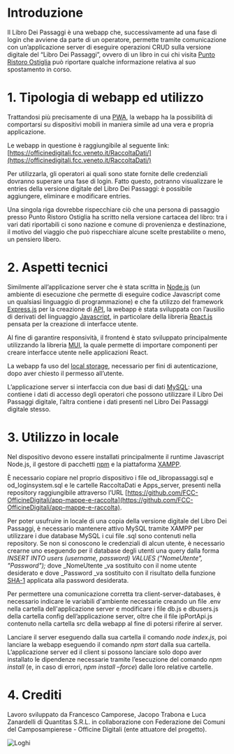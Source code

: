 # Introduzione

Il Libro Dei Passaggi è una webapp che, successivamente ad una fase di login che avviene da parte di un operatore, permette tramite comunicazione con un’applicazione server di eseguire operazioni CRUD sulla versione digitale del “Libro Dei Passaggi”, ovvero di un libro in cui chi visita [Punto Ristoro Ostiglia](https://www.facebook.com/Infopointostiglia) può riportare qualche informazione relativa al suo spostamento in corso.


# 1. Tipologia di webapp ed utilizzo

Trattandosi più precisamente di una [PWA](https://it.wikipedia.org/wiki/Progressive_Web_App), la webapp ha la possibilità di comportarsi su dispositivi mobili in maniera simile ad una vera e propria applicazione.

Le webapp in questione è raggiungibile al seguente link: [https://officinedigitali.fcc.veneto.it/RaccoltaDati/](https://officinedigitali.fcc.veneto.it/RaccoltaDati/) 

Per utilizzarla, gli operatori ai quali sono state fornite delle credenziali dovranno superare una fase di login. Fatto questo, potranno visualizzare le entries della versione digitale del Libro Dei Passaggi: è possibile aggiungere, eliminare e modificare entries.

Una singola riga dovrebbe rispecchiare ciò che una persona di passaggio presso Punto Ristoro Ostiglia ha scritto nella versione cartacea del libro: tra i vari dati riportabili ci sono nazione e comune di provenienza e destinazione, il motivo del viaggio che può rispecchiare alcune scelte prestabilite o meno, un pensiero libero.


# 2. Aspetti tecnici

Similmente all’applicazione server che è stata scritta in [Node.js](https://nodejs.org/it/) (un ambiente di esecuzione che permette di eseguire codice Javascript come un qualsiasi linguaggio di programmazione) e che fa utilizzo del framework [Express.js](https://expressjs.com/it/) per la creazione di [API](https://it.wikipedia.org/wiki/Application_programming_interface), la webapp è stata sviluppata con l’ausilio di derivati del linguaggio [Javascript](https://www.javascript.com/), in particolare della libreria [React.js](https://it.reactjs.org/) pensata per la creazione di interfacce utente.

Al fine di garantire responsività, il frontend è stato sviluppato principalmente utilizzando la libreria [MUI](https://mui.com/), la quale permette di importare componenti per creare interfacce utente nelle applicazioni React.

La webapp fa uso del [local storage](https://en.wikipedia.org/wiki/Web_storage#Local_and_session_storage), necessario per fini di autenticazione, dopo aver chiesto il permesso all’utente.

L’applicazione server si interfaccia con due basi di dati [MySQL](https://www.mysql.com/it/): una contiene i dati di accesso degli operatori che possono utilizzare il Libro Dei Passaggi digitale, l’altra contiene i dati presenti nel Libro Dei Passaggi digitale stesso.


# 3. Utilizzo in locale

Nel dispositivo devono essere installati principalmente il runtime Javascript Node.js, il gestore di pacchetti [npm](https://www.nodeacademy.it/cose-npm-installazione-locale-globale-aggiornamento) e la piattaforma [XAMPP](https://www.apachefriends.org/it/index.html).

È necessario copiare nel proprio dispositivo i file od_libropassaggi.sql e od_loginsystem.sql e le cartelle RaccoltaDati e Apps_server, presenti nella repository raggiungibile attraverso l’URL [https://github.com/FCC-OfficineDigitali/app-mappe-e-raccolta](https://github.com/FCC-OfficineDigitali/app-mappe-e-raccolta).

Per poter usufruire in locale di una copia della versione digitale del Libro Dei Passaggi, è necessario mantenere attivo MySQL tramite XAMPP per utilizzare i due database MySQL i cui file .sql sono contenuti nella repository. Se non si conoscono le credenziali di alcun utente, è necessario crearne uno eseguendo per il database degli utenti una query dalla forma _INSERT INTO users (username, password) VALUES ("NomeUtente", "Password");_ dove _NomeUtente _va sostituito con il nome utente desiderato e dove _Password _va sostituito con il risultato della funzione [SHA-1](http://www.sha1-online.com/) applicata alla password desiderata.

Per permettere una comunicazione corretta tra client-server-databases, è necessario indicare le variabili d'ambiente necessarie creando un file .env nella cartella dell'applicazione server e modificare i file db.js e dbusers.js della cartella config dell’applicazione server, oltre che il file ipPortApi.js contenuto nella cartella src della webapp al fine di potersi riferire al server.

Lanciare il server eseguendo dalla sua cartella il comando _node index.js_, poi lanciare la webapp eseguendo il comando _npm start_ dalla sua cartella. L’applicazione server ed il client si possono lanciare solo dopo aver installato le dipendenze necessarie tramite l’esecuzione del comando _npm install_ (e, in caso di errori, _npm install –force_) dalle loro relative cartelle.


# 4. Crediti

Lavoro sviluppato da Francesco Camporese, Jacopo Trabona e Luca Zanardelli di Quantitas S.R.L. in collaborazione con Federazione dei Comuni del Camposampierese - Officine Digitali (ente attuatore del progetto).


![Loghi](/mergedLogos.png)
